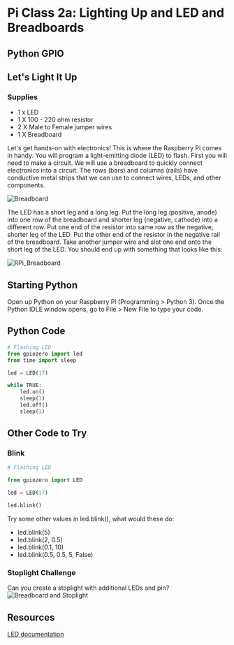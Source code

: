 # Pi Class 2a: Lighting Up and LED and Breadboards
## Python GPIO

## Let's Light It Up
### Supplies
- 1 x LED
- 1 X 100 - 220 ohm resistor
- 2 X Male to Female jumper wires
- 1 X Breadboard

Let's get hands-on with electronics! This is where the Raspberry Pi comes in handy. You will program a light-emitting diode (LED) to flash. First you will need to make a circuit.
We will use a breadboard to quickly connect electronics into a circuit. The rows (bars) and columns (rails) have conductive metal strips that we can use to connect wires, LEDs, and other components.

![Breadboard](https://image.ibb.co/iepjSw/Screen_Shot_2017_12_07_at_10_01_07_AM.png)

The LED has a short leg and a long leg. Put the long leg (positive, anode) into one row of the breadboard and shorter leg (negative, cathode) into a different row. Put one end of the resistor into same row as the negative, shorter leg of the LED. Put the other end of the resistor in the negative rail of the breadboard. Take another jumper wire and slot one end onto the short leg of the LED. You should end up with something that looks like this:

![RPi_Breadboard](https://image.ibb.co/dhBW7w/RPi_LED_bb2.png)

## Starting Python 
Open up Python on your Raspberry Pi (Programming > Python 3). Once the Python IDLE window opens, go to File > New File to type your code.

## Python Code

```python
# Flashing LED
from gpiozero import led
from time import sleep

led = LED(17)

while TRUE:
	led.on()
	sleep(1)
	led.off()
	sleep(1)


```
## Other Code to Try
### Blink

```python
# Flashing LED

from gpiozero import LED

led = LED(17)

led.blink()
```
Try some other values in led.blink(), what would these do:
- led.blink(5)
- led.blink(2, 0.5)
- led.blink(0.1, 10)
- led.blink(0.5, 0.5, 5, False)

### Stoplight Challenge
Can you create a stoplight with additional LEDs and pin?
![Breadboard and Stoplight](https://image.ibb.co/kvKReb/Screen_Shot_2017_12_11_at_11_00_28_AM.png)


## Resources
[LED documentation](https://gpiozero.readthedocs.io)
